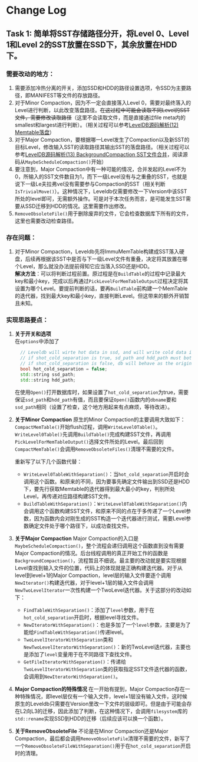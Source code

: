 # Change Log

## Task 1: 简单将SST存储路径分开，将Level 0、Level 1和Level 2的SST放置在SSD下，其余放置在HDD下。
### 需要改动的地方：
  1. 需要添加冷热分离的开关，添加SSD和HDD的路径设置选项，令SSD为主要路径，即MANIFEST等文件的存放路径。
  2. 对于Minor Compaction，因为不一定会直接落入Level 0，需要对最终落入的Level进行判断，以此改变落盘路径。~~在这过程中可能会读取不同Level的SST文件，需要修改读取路径~~（这里不会读取文件，而是直接通过file meta内的smallest和largest进行判断）。（相关过程可以参考[LevelDB源码解析(12) Memtable落盘](https://www.huliujia.com/blog/124132a9b3/)）
  3. 对于Major Compaction，要根据哪一Level发生了Compaction以及新SST的目标Level，修改输入SST的读取路径其输出SST的落盘路径。（相关过程可以参考[LevelDB源码解析(13) BackgroundCompaction SST文件合并](https://www.huliujia.com/blog/4496bd928e/)，阅读源码从`MaybeScheduleCompaction()`开始）
  4. 要注意到，Major Compaction中有一种可能的情况，合并发起的Level不为0，所输入的SST文件数目为1，而下一级Level没有与之重叠的SST，也就是说下一级Le夫拉弗vel没有需要参与Compaction的SST（相关判断`IsTrivialMove()`）。这种情况下，Leveldb仅需要修改一下Version中该SST所处的level即可，无需额外操作。可是对于本次任务而言，是可能发生SST需要从SSD迁移到HDD的情况。这里需要作出修改。
  5. `RemoveObsoleteFile()`用于删除废弃的文件，它会检查数据库下所有的文件，这里也需要改动检查路径。
  
### 存在问题：
  1. 对于Minor Compaction，Leveldb先将ImmuMemTable构建成SST落入硬盘，后续再根据该SST中是否与下一级Level文件有重叠，决定将其放置在哪个Level，那么就没办法提前得知它应当落入SSD还是HDD。  
    **解决方法**：可以将判断过程前置。原过程是在`BuildTable`的过程中记录最大key和最小key，完成以后再通过`PickLevelForMemTableOutput`过程决定将其设置为哪个Level。要提前判断的话，要再`BuildTable`前构建一个MemTable的迭代器，找到最大key和最小key，直接判断Level。但这带来的额外开销暂且未知。

### 实现思路要点：  

1. **关于开关和选项**  
    在`options`中添加了   
    ``` C++
      // Leveldb will wirte hot data in ssd, and will write cold data in hdd
      // if shot_cold_separation is true, sd_path and hdd_path must both have values 
      // if shot_cold_separation is false, db will behave as the original Leveldb
      bool hot_cold_separation = false;
      std::string ssd_path;
      std::string hdd_path;
    ```      
    在使用`Open()`打开数据库时，如果设置了`hot_cold_separation`为true，需要保证`ssd_path`和`hdd_path`有值，而且要保证`Open()`函数内的`dbname`要和`ssd_path`相同（设置了检查，这个地方用起来有点麻烦，等待改进）。  

2. **关于Minor Compaction**
    原生的Minor Compaction的主要调用大致如下：`CompactMemTable()`开始flush过程，调用`WriteLevel0Table()`。`WriteLevel0Table()`先调用`BuildTable()`完成构建SST文件，再调用`PickLevelForMemTableOutput()`选择文件所处的Level。最后回到`CompactMemTable()`会调用`RemoveObsoleteFiles()`清理不需要的文件。  

    重新写了以下几个函数代替：  
    - `WriteLevel0TableWithSeparation()`：当`hot_cold_separation`开启时会调用这个函数。和原来的不同，因为要事先确定文件输出到SSD还是HDD下，要先行获取Memtable的迭代器得到最大最小的key，判别所处Level，再传递对应路径构建SST文件。
    - `BuildTableWithSeparation()`：`WriteLevel0TableWithSeparation()`内会调用这个函数构建SST文件，和原来不同的点在于多传递了一个Level参数，因为函数内会对刚生成的SST构造一个迭代器进行测试，需要Level参数确定文件处于哪个路径下，以成功查找文件。  

3. **关于Major Compaction**
    Major Compaction的入口是`MaybeScheduleCompaction()`，整个流程会递归调用这个函数直到没有需要Major Compaction的情况。后台线程调用的真正开始工作的函数是`BackgroundCompaction()`，流程暂且不细说。最主要的改动就是要实现根据Level查找到输入文件的位置，代码上的体现就是正确构建迭代器。对于从level到level+1的Major Compaction，level层的输入文件要逐个调用`NewIterator()`构建迭代器，对于level+1层的输入文件会调用`NewTwoLevelIterator`一次性构建一个TwoLevel迭代器。关于这部分的改动如下：
    - `FindTableWithSeparation()`：添加了`level`参数，用于在`hot_cold_separation`开启时，根据level寻找文件。
    - `NewIteratorWithSeparation()`：也是多加了一个`level`参数，主要是为了能给`FindTableWithSeparation()`传递level。
    - `TwoLevelIteratorWithSeparation`类和`NewTwoLevelIteratorWithSeparation()`：新的TwoLevel迭代器，主要也是添加了`level`变量用于在不同路径下查找文件。
    - `GetFileIteratorWithSeparation()`：传递给`TwoLevelIteratorWithSeparation`类的获取指定SST文件迭代器的函数，会调用到`NewIteratorWithSeparation()`。

4. **Major Compaction的特殊情况**
    在一开始有提到，Major Compaction存在一种特殊情况，即level层仅有一个输入文件，level+1层没有输入文件，这时候原生的Leveldb只需要在Version里改一下文件的层级即可。但是由于可能会存在L2向L3的迁移，因此添加了判断，在这种情况下，会调用`filesystem`库的`std::rename`实现SSD到HDD的迁移（后续应该可以换一个函数）。

5. **关于RemoveObsoleteFile**
    不论是在Minor Compaction还是Major Compaction，最后都会调用`RemoveObsoleteFile`清理不需要的文件，新写了一个`RemoveObsoleteFileWithSeparation()`用于在`hot_cold_separation`开启时的清理。